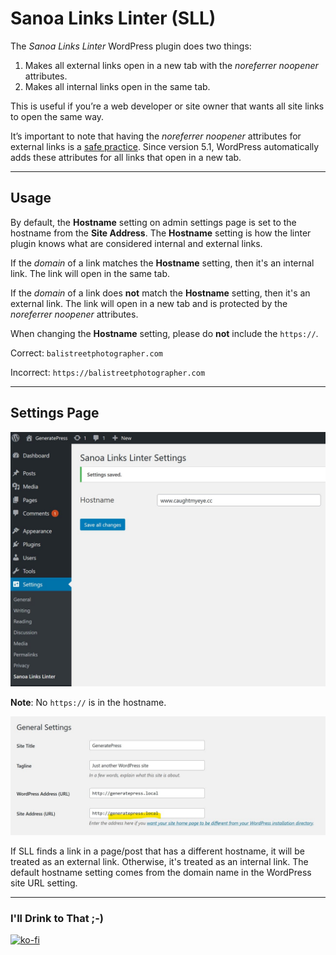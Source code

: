 # Sanoa Links Linter (SLL)

The _Sanoa Links Linter_ WordPress plugin does two things:

1. Makes all external links open in a new tab with the _noreferrer noopener_ attributes.
1. Makes all internal links open in the same tab.

This is useful if you’re a web developer or site owner that wants all site links to open the same way.

It’s important to note that having the _noreferrer noopener_ attributes for external links is a [safe practice](https://www.wpbeginner.com/beginners-guide/what-is-relnoopener-in-wordpress-explained/). Since version 5.1, WordPress automatically adds these attributes for all links that open in a new tab.

---

## Usage

By default, the **Hostname** setting on admin settings page is set to the hostname from the **Site Address**. The **Hostname** setting is how the linter plugin knows what are considered internal and external links. 

If the _domain_ of a link matches the **Hostname** setting, then it's an internal link. The link will open in the same tab.

If the _domain_ of a link does **not** match the **Hostname** setting, then it's an external link. The link will open in a new tab and is protected by the _noreferrer noopener_ attributes.

When changing the **Hostname** setting, please do **not** include the `https://`. 

Correct: `balistreetphotographer.com`

Incorrect: `https://balistreetphotographer.com`

---

## Settings Page

![Admin settings page](screengrabs/sanoa-link-linter-settings-hostname-example-1280w.jpg "Admin settings page")

**Note**: No `https://` is in the hostname.

![Site address setting](screengrabs/sanoa-link-linter-wordpress-site-address-1280w.jpg "Site address setting")

If SLL finds a link in a page/post that has a different hostname, it will be treated as an external link. Otherwise, it's treated as an internal link. The default hostname setting comes from the domain name in the WordPress site URL setting. 

---

### I'll Drink to That ;-)

[![ko-fi](https://www.ko-fi.com/img/githubbutton_sm.svg)](https://ko-fi.com/D1D7YARD)
